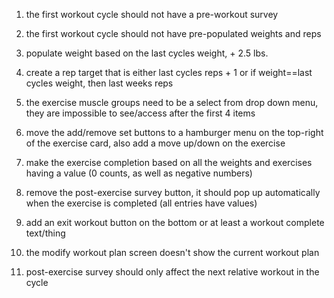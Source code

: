 1. the first workout cycle should not have a pre-workout survey
2. the first workout cycle should not have pre-populated weights and reps


3. populate weight based on the last cycles weight, + 2.5 lbs.
4. create a rep target that is either last cycles reps + 1 or if weight==last cycles weight, then last weeks reps
5. the exercise muscle groups need to be a select from drop down menu, they are impossible to see/access after the first 4 items
6. move the add/remove set buttons to a hamburger menu on the top-right of the exercise card, also add a move up/down on the exercise
7. make the exercise completion based on all the weights and exercises having a value (0 counts, as well as negative numbers)
8. remove the post-exercise survey button, it should pop up automatically when the exercise is completed (all entries have values)
9. add an exit workout button on the bottom or at least a workout complete text/thing
10. the modify workout plan screen doesn't show the current workout plan
11. post-exercise survey should only affect the next relative workout in the cycle
